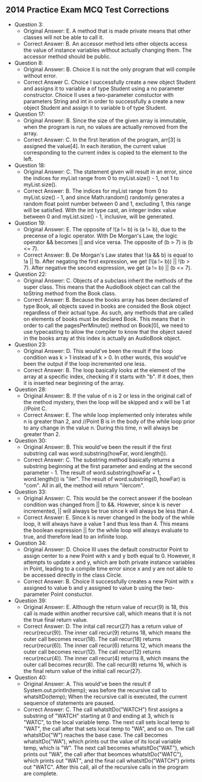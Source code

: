 ## 2014 Practice Exam MCQ Test Corrections ##
* Question 3:
  *  Original Answer: E. A method that is made private means that other classes will not be able to call it.
  *  Correct Answer: B. An accessor method lets other objects access the value of instance variables without actually changing them. The accessor method should be public.
* Question 8:
  * Original Answer: B. Choice II is not the only program that will compile without error.
  * Correct Answer C. Choice I successfully create a new object Student and assigns it to variable a of type Student using a no parameter constructor. Choice II uses a two-parameter constuctor with parameters String and int in order to successfully a create a new object Student and assign it to variable b of type Student.
* Question 17:
   * Original Answer: B. Since the size of the given array is immutable, when the program is run, no values are actually removed from the array.
   * Correct Answer: C. In the first iteration of the program, arr[3] is assigned the value[4]. In each iteration, the current value corresponding to the current index is copied to the element to the left.
 * Question 18:
    * Original Answer: C. The statement given will result in an error, since the indices for myList range from 0 to myList.size() - 1, not 1 to myList.size().
    *  Correct Answer: B. The indices for myList range from 0 to myList.size() - 1, and since Math.random() randomly generates a random float point number between 0 and 1, excluding 1, this range will be satisfied. With the int type cast, an integer index value between 0 and myList.size() - 1, inclusive, will be generated.
* Question 19:
   * Original Answer: E. The opposite of !(a != b) is (a != b), due to the precense of a logic operator. With De Morgan's Law, the logic operator && becomes || and vice versa. The opposite of (b > 7) is (b <= 7).
   * Correct Answer: B. De Morgan's Law states that !(a && b) is equal to !a || !b. After negating the first expression, we get (!(a != b)) || !(b > 7). After negative the second expression, we get (a != b) || (b <= 7).
* Question 22:
   * Original Answer: C. Objects of a subclass inherit the methods of the super class. This means that the AudioBook object can call the toString method from the Book class.
   * Correct Answer: B. Because the books array has been declared of type Book, all objects saved in books are consided the Book object regardless of their actual type. As such, any methods that are called on elements of books must be declared Book. This means that in order to call the pagesPerMinute() method on Book[0], we need to use typecasting to allow the compiler to know that the object saved in the books array at this index is actually an AudioBook object.
* Question 23:
   * Original Answer: D. This would've been the result if the loop condition was k > 1 instead of k > 0. In other words, this would've been the output if the loop incremented one less.
   * Correct Answer: B. The loop basically looks at the element of the array at a specific index, checking if it starts with "b". If it does, then it is inserted near beginning of the array.
* Question 28:
   * Original Answer: B. If the value of n is 2 or less in the original call of the method mystery, then the loop will be skipped and x will be 1 at //Point C.
   * Correct Answer: E. The while loop implemented only interates while n is greater than 2, and //Point B is in the body of the while loop prior to any change in the value n. During this time, n will always be greater than 2.
* Question 30:
   * Original Answer: B. This would've been the result if the first substring call was word.substring(howFar, word.length()).
   * Correct Answer: C. The substring method basically returns a substring beginning at the first parameter and ending at the second parameter - 1. The result of word.substring(howFar + 1, word.length()) is "iler". The result of word.substring(0, howFar) is "com". All in all, the method will return "ilercom".
* Question 33:
   * Original Answer: C. This would be the correct answer if the boolean condition was changed from || to &&. However, since k is never incremented, || will  always be true since k will always be less than 4.
   * Correct Answer: E. Since k is never changed in the body of the while loop, it will always have a value 1 and thus less than 4. This means the boolean expression || for the while loop will always evaluate to true, and therefore lead to an infinite loop.
* Question 34:
   * Original Answer: D. Choice III uses the default constructor Point to assign center to a new Point with x and y both equal to 0. However, it attempts to update x and y, which are both private instance variables in Point, leading to a compile time error since x and y are not able to be accessed directly in the class Circle.
   * Correct Answer: B. Choice II successfully creates a new Point with x assigned to value b and y assigned to value b using the two-parameter Point constuctor.
* Question 39:
   * Original Answer: E. Although the return value of recur(9) is 18, this call is made within another recursive call, which means that it is not the true final return value.
   * Correct Answer: D. The inital call recur(27) has a return value of recur(recur(9)). The inner call recur(9) returns 18, which means the outer call becomes recur(18). The call recur(18) returns recur(recur(6)). The inner call recur(6) returns 12, which means the outer call becomes recur(12). The call recur(12) returns recur(recur(4)). The inner call recur(4) returns 8, which means the outer call becomes recur(8). The call recur(8) returns 16, which is the final return value of the initial call recur(27).
* Question 40:
   * Original Answer: A. This would've been the result if System.out.println(temp); was before the recursive call to whatsItDo(temp); When the recursive call is executed, the current sequence of statements are paused.
   * Correct Answer: C. The call whatsItDo("WATCH") first assigns a substring of "WATCH" starting at 0 and ending at 3, which is "WATC", to the local variable temp. The next call sets local temp to "WAT", the call after that sets local temp to "WA", and so on. The call whatsItDo("W") reaches the base case. The call becomes whatsItDo("WA"), which prints out the value of its local variable temp, which is "W". The next call becomes whatsItDo("WAT"), which prints out "WA", the call after that beomces whatsItDo("WATC"), which prints out "WAT", and the final call whatsItDo("WATCH") prints out "WATC". After this call, all of the recursive calls in the program are complete.